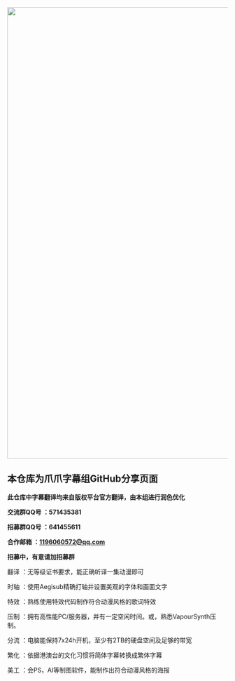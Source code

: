 <div align=center><img width="802" height="1029" src="https://images2.imgbox.com/f0/c3/za0mt5kQ_o.png"></div>

## 本仓库为爪爪字幕组GitHub分享页面
**此仓库中字幕翻译均来自版权平台官方翻译，由本组进行润色优化**

**交流群QQ号 ：571435381**

**招募群QQ号 ：641455611**

**合作邮箱 ：1196060572@qq.com**

**招募中，有意请加招募群**

翻译 ：无等级证书要求，能正确听译一集动漫即可

时轴 ：使用Aegisub精确打轴并设置美观的字体和画面文字

特效 ：熟练使用特效代码制作符合动漫风格的歌词特效

压制 ：拥有高性能PC/服务器，并有一定空闲时间。或，熟悉VapourSynth压制。

分流 ：电脑能保持7x24h开机，至少有2TB的硬盘空间及足够的带宽

繁化 ：依据港澳台的文化习惯将简体字幕转换成繁体字幕

美工 ：会PS，AI等制图软件，能制作出符合动漫风格的海报
